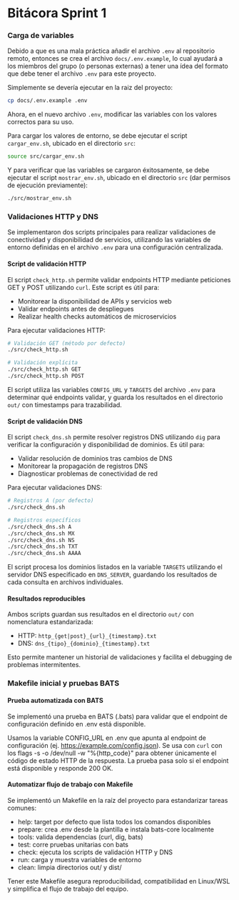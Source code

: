 # Bitácora Sprint 1

### **Carga de variables**

Debido a que es una mala práctica añadir el archivo `.env` al repositorio remoto, entonces se crea el archivo `docs/.env.example`, lo cual ayudará a los miembros del grupo (o personas externas) a tener una ídea del formato que debe tener el archivo `.env` para este proyecto.

Simplemente se devería ejecutar en la raiz del proyecto:

```bash
cp docs/.env.example .env
```
Ahora, en el nuevo archivo `.env`, modificar las variables con los valores correctos para su uso.

Para cargar los valores de entorno, se debe ejecutar el script `cargar_env.sh`, ubicado en el directorio `src`:

```bash
source src/cargar_env.sh
```

Y para verificar que las variables se cargaron éxitosamente, se debe ejecutar el script `mostrar_env.sh`, ubicado en el directorio `src` (dar permisos de ejecución previamente):

```bash
./src/mostrar_env.sh
```

### **Validaciones HTTP y DNS**

Se implementaron dos scripts principales para realizar validaciones de conectividad y disponibilidad de servicios, utilizando las variables de entorno definidas en el archivo `.env` para una configuración centralizada.

#### **Script de validación HTTP**

El script `check_http.sh` permite validar endpoints HTTP mediante peticiones GET y POST utilizando `curl`. Este script es útil para:
- Monitorear la disponibilidad de APIs y servicios web
- Validar endpoints antes de despliegues
- Realizar health checks automáticos de microservicios

Para ejecutar validaciones HTTP:

```bash
# Validación GET (método por defecto)
./src/check_http.sh

# Validación explícita
./src/check_http.sh GET
./src/check_http.sh POST
```

El script utiliza las variables `CONFIG_URL` y `TARGETS` del archivo `.env` para determinar qué endpoints validar, y guarda los resultados en el directorio `out/` con timestamps para trazabilidad.

#### **Script de validación DNS**

El script `check_dns.sh` permite resolver registros DNS utilizando `dig` para verificar la configuración y disponibilidad de dominios. Es útil para:
- Validar resolución de dominios tras cambios de DNS
- Monitorear la propagación de registros DNS
- Diagnosticar problemas de conectividad de red

Para ejecutar validaciones DNS:

```bash
# Registros A (por defecto)
./src/check_dns.sh

# Registros específicos
./src/check_dns.sh A
./src/check_dns.sh MX
./src/check_dns.sh NS
./src/check_dns.sh TXT
./src/check_dns.sh AAAA
```

El script procesa los dominios listados en la variable `TARGETS` utilizando el servidor DNS especificado en `DNS_SERVER`, guardando los resultados de cada consulta en archivos individuales.

#### **Resultados reproducibles**

Ambos scripts guardan sus resultados en el directorio `out/` con nomenclatura estandarizada:
- HTTP: `http_{get|post}_{url}_{timestamp}.txt`
- DNS: `dns_{tipo}_{dominio}_{timestamp}.txt`

Esto permite mantener un historial de validaciones y facilita el debugging de problemas intermitentes.

### Makefile inicial y pruebas BATS

#### Prueba automatizada con BATS

Se implementó una prueba en BATS (.bats) para validar que el endpoint de configuración definido en .env está disponible.

Usamos la variable CONFIG_URL en .env que apunta al endpoint de configuración (ej. https://example.com/config.json).
Se usa con `curl` con los flags -s -o /dev/null -w "%{http_code}" para obtener únicamente el código de estado HTTP de la respuesta. La prueba pasa solo si el endpoint está disponible y responde 200 OK.

#### Automatizar flujo de trabajo con Makefile

Se implementó un Makefile en la raíz del proyecto para estandarizar tareas comunes:

- help: target por defecto que lista todos los comandos disponibles
- prepare: crea .env desde la plantilla e instala bats-core localmente
- tools: valida dependencias (curl, dig, bats)
- test: corre pruebas unitarias con bats
- check: ejecuta los scripts de validación HTTP y DNS
- run: carga y muestra variables de entorno
- clean: limpia directorios out/ y dist/

Tener este Makefile asegura reproducibilidad, compatibilidad en Linux/WSL y simplifica el flujo de trabajo del equipo.
